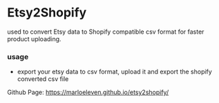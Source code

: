 # Etsy2Shopify

used to convert Etsy data to Shopify compatible csv format for faster product uploading.

### usage
 - export your etsy data to csv format, upload it and export the shopify converted csv file


Github Page:
 https://marloeleven.github.io/etsy2shopify/
